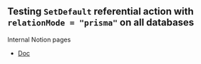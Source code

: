 ## Testing `SetDefault` referential action with `relationMode = "prisma"` on all databases

Internal Notion pages

- [Doc](https://www.notion.so/SetDefault-referential-action-on-MySQL-68d7bdbe6fc947cf8829d7ca7dc2b001)
